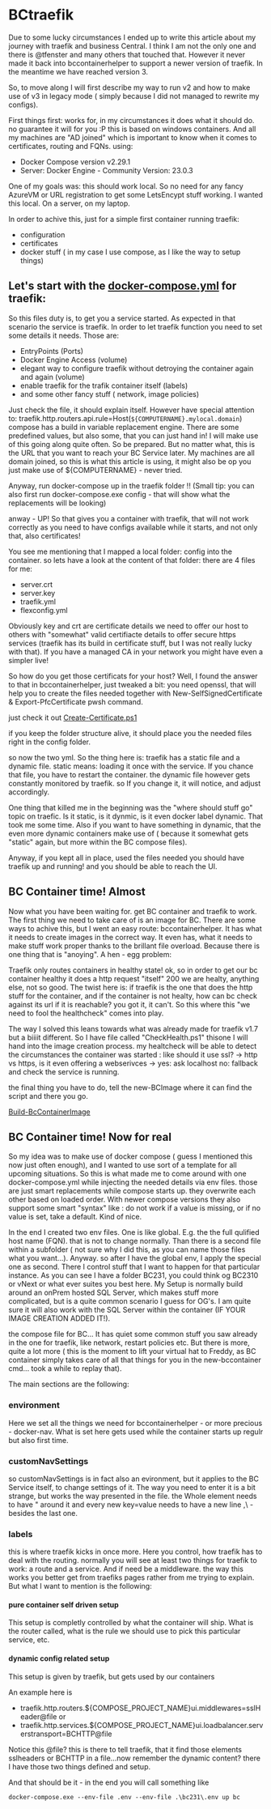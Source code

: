# BCtraefik

Due to some lucky circumstances I ended up to write this article about my journey with traefik and business Central. I think I am not the only one and there is @tfenster and many others that touched that. However it never made it back into bccontainerhelper to support a newer version of traefik. In the meantime we have reached version 3. 

So, to move along I will first describe my way to run v2 and how to make use of v3 in legacy mode ( simply because I did not managed to rewrite my configs).

First things first: works for, in my circumstances it does what it should do. no guarantee it will for you :P this is based on windows containers. And all my machines are "AD joined" which is important to know when it comes to certificates, routing and FQNs. 
using: 
- Docker Compose version v2.29.1
- Server: Docker Engine - Community Version: 23.0.3

One of my goals was: this should work local. So no need for any fancy AzureVM or URL registration to get some LetsEncypt stuff working. I wanted this local. On a server, on my laptop. 

In order to achive this, just for a simple first container running traefik: 
- configuration
- certificates
- docker stuff ( in my case I use compose, as I like the way to setup things)

## Let's start with the [docker-compose.yml](https://github.com/KristofKlein/BCtraefik/blob/main/traefik/docker-compose.yml) for traefik:

So this files duty is, to get you a service started. As expected in that scenario the service is traefik. In order to let traefik function you need to set some details it needs. Those are:
- EntryPoints (Ports)
- Docker Engine Access (volume)
- elegant way to configure traefik without detroying the container again and again (volume)
- enable traefik for the trafik container itself (labels)
- and some other fancy stuff ( network, image policies) 

Just check the file, it should explain itself. However have special attention to:
traefik.http.routers.api.rule=Host(`${COMPUTERNAME}.mylocal.domain`) 
compose has a build in variable replacement engine. There are some predefined values, but also some, that you can just hand in! I will make use of this going along quite often. So be prepared. But no matter what, this is the URL that you want to reach your BC Service later. My machines are all domain joined, so this is what this article is using, it might also be op you just make use of ${COMPUTERNAME} - never tried. 

Anyway, run docker-compose up in the traefik folder !! (Small tip: you can also first run docker-compose.exe config - that will show what the replacements will be looking)

anway - UP! So that gives you a container with traefik, that will not work correctly as you need to have configs available while it starts, and not only that, also certificates!

You see me mentioning that I mapped a local folder: config into the container. so lets have a look at the content of that folder:
there are 4 files for me: 
- server.crt
- server.key
- traefik.yml
- flexconfig.yml

Obviously key and crt are certificate details we need to offer our host to others with "somewhat" valid certifiacte details to offer secure https services (traefik has its build in certificate stuff, but I was not really lucky with that). If you have a managed CA in your network you might have even a simpler live! 

So how do you get those certificats for your host? Well, I found the answer to that in bccontainerhelper, just tweaked a bit:
you need openssl, that will help you to create the files needed together with New-SelfSignedCertificate & Export-PfcCertificate pwsh command. 

just check it out [Create-Certificate.ps1](https://github.com/KristofKlein/BCtraefik/blob/main/traefik/create-certificate.ps1)

if you keep the folder structure alive, it should place you the needed files right in the config folder. 

so now the two yml. So the thing here is: traefik has a static file and a dynamic file. static means: loading it once with the service. If you chance that file, you have to restart the container. the dynamic file however gets constantly monitored by traefik. so If you change it, it will notice, and adjust accordingly. 

One thing that killed me in the beginning was the "where should stuff go" topic on traefic. Is it static, is it dynmic, is it even docker label dynamic. That took me some time. Also if you want to have something in dynamic, that the even more dynamic containers make use of ( because it somewhat gets "static" again, but more within the BC compose files).

Anyway, if you kept all in place, used the files needed you should have traefik up and running! and you should be able to reach the UI.

## BC Container time! Almost

Now what you have been waiting for. get BC container and traefik to work. The first thing we need to take care of is an image for BC. There are some ways to achive this, but I went an easy route: bccontainerhelper. It has what it needs to create images in the correct way. It even has, what it needs to make stuff work proper thanks to the brillant file overload. Because there is one thing that is "anoying". A hen - egg problem:

Traefik only routes containers in healthy state! ok, so in order to get our bc container healthy it does a http request "itself" 200 we are healty, anything else, not so good. The twist here is: if traefik is the one that does the http stuff for the container, and if the container is not healty, how can bc check against its url if it is reachable? you got it, it can't. So this where this "we need to fool the healthcheck" comes into play. 

The way I solved this leans towards what was already made for traefik v1.7 but a biiiit different.
So I have file called "CheckHealth.ps1" thisone I will hand into the image creation process. my healtcheck will be able to detect the circumstances the container was started : like should it use ssl? -> http vs https, is it even offering a webserivces -> yes: ask localhost no: fallback and check the service is running. 

the final thing you have to do, tell the new-BCImage where it can find the script and there you go. 

[Build-BcContainerImage](https://github.com/KristofKlein/BCtraefik/blob/b8350dd21fcbf788c30c0deb39760904e77ff260/BusinessCentral/image/Build-BCContainerImage.ps1)

## BC Container time! Now for real

So my idea was to make use of docker compose ( guess I mentioned this now just often enough), and I wanted to use sort of a template for all upcoming situations. So this is what made me to come around with one docker-compose.yml while injecting the needed details via env files. those are just smart replacements while compose starts up. they overwrite each other based on loaded order. With newer compose versions they also support some smart "syntax" like : do not work if a value is missing, or if no value is set, take a default. Kind of nice. 

In the end I created two env files. One is like global. E.g. the the full qulified host name (FQN). that is not to change normally. Than there is a second file within a subfolder ( not sure why I did this, as you can name those files what you want...). Anyway. so after I have the global env, I apply the special one as second. There I control stuff that I want to happen for that particular instance. As you can see I have a folder BC231, you could think og BC2310 or vNext or what ever suites you best here. My Setup is normally build around an onPrem hosted SQL Server, which makes stuff more complicated, but is a quite common scenario I guess for OG's. 
I am quite sure it will also work with the SQL Server within the container (IF YOUR IMAGE CREATION ADDED IT!). 

the compose file for BC...
It has quiet some common stuff you saw already in the one for traefik, like network, restart policies etc. But there is more, quite a lot more ( this is the moment to lift your virtual hat to Freddy, as BC container simply takes care of all that things for you in the new-bccontainer cmd... took a while to replay that).

The main sections are the following:

### environment
Here we set all the things we need for bccontainerhelper - or more precious - docker-nav. What is set here gets used while the container starts up regulr but also first time. 

### customNavSettings
so customNavSettings is in fact also an evironment, but it applies to the BC Service itself, to change settings of it. The way you need to enter it is a bit strange, but works the way presented in the file. the Whole element needs to have " around it and every new key=value needs to have a new line ,\ - besides the last one.

### labels
this is where traefik kicks in once more. Here you control, how traefik has to deal with the routing.
normally you will see at least two things for traefik to work: a route and a service. And if need be a middleware. the way this works you better get from traefiks pages rather from me trying to explain. 
But what I want to mention is the following:

#### pure container self driven setup 
This setup is completly controlled by what the container will ship.
What is the router called, what is the rule we should use to pick this particular service, etc.

#### dynamic config related setup 
This setup is given by traefik, but gets used by our containers

An example here is 

- traefik.http.routers.${COMPOSE_PROJECT_NAME}ui.middlewares=sslHeader@file
or
- traefik.http.services.${COMPOSE_PROJECT_NAME}ui.loadbalancer.serverstransport=BCHTTP@file

Notice this @file? this is there to tell traefik, that it find those elements sslheaders or BCHTTP in a file...now remember the dynamic content? there I have those two things defined and setup. 

And that should be it - in the end you will call something like

`docker-compose.exe --env-file .env --env-file .\bc231\.env up bc`

